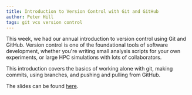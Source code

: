 ```yaml
---
title: Introduction to Version Control with Git and GitHub
author: Peter Hill
tags: git vcs version control
---
```


This week, we had our annual introduction to version control using Git
and GitHub. Version control is one of the foundational tools of
software development, whether you're writing small analysis scripts
for your own experiments, or large HPC simulations with lots of
collaborators.

This introduction covers the basics of working alone with git, making
commits, using branches, and pushing and pulling from GitHub.

The slides can be found [here][slides].


[slides]: /slides/2023-11-29-intro-version-control.pdf
